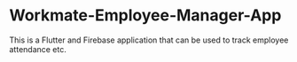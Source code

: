 # Workmate-Employee-Manager-App
This is a Flutter and Firebase application that can be used to track employee attendance etc.
